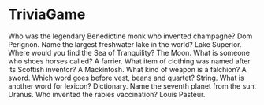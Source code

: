 # TriviaGame
Who was the legendary Benedictine monk who invented champagne? Dom Perignon.
Name the largest freshwater lake in the world? Lake Superior.
Where would you find the Sea of Tranquility? The Moon.
What is someone who shoes horses called? A farrier.
What item of clothing was named after its Scottish inventor? A Mackintosh.
What kind of weapon is a falchion? A sword.
Which word goes before vest, beans and quartet? String.
What is another word for lexicon? Dictionary.
Name the seventh planet from the sun. Uranus.
Who invented the rabies vaccination? Louis Pasteur.
